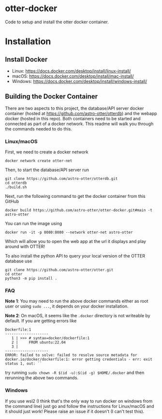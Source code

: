 # otter-docker
Code to setup and install the otter docker container.

# Installation
## Install Docker
* Linux: https://docs.docker.com/desktop/install/linux-install/
* macOS: https://docs.docker.com/desktop/install/mac-install/
* Windows: https://docs.docker.com/desktop/install/windows-install/

## Building the Docker Container
There are two aspects to this project, the database/API server docker container (hosted at https://github.com/astro-otter/otterdb)
and the webapp docker (hosted in this repo). Both containers need to be started and connected as part of a docker network.
This readme will walk you through the commands needed to do this.

### Linux/macOS
First, we need to create a docker network
```
docker network create otter-net
```

Then, to start the database/API server run
```
git clone https://github.com/astro-otter/otterdb.git
cd otterdb
./build.sh
```

Next, run the following command to get the docker container from this GitHub
```
docker build https://github.com/astro-otter/otter-docker.git#main -t astro-otter
```

You can run the image using
```
docker run -it -p 8080:8080 --network otter-net astro-otter
```
Which will allow you to open the web app at the url it displays and play around with OTTER!

To also install the python API to query your local version of the OTTER database use
```
git clone https://github.com/astro-otter/otter.git
cd otter
python3 -m pip install .
```

### FAQ

**Note 1**: You may need to run the above docker commands either as root user or using `sudo ...`, it depends on your
docker installation.

**Note 2**: On macOS, it seems like the `.docker` directory is not writeable by default. If you are getting errors like
```
Dockerfile:1
--------------------
   1 | >>> # syntax=docker/dockerfile:1
   2 |     FROM ubuntu:22.04
   3 |
--------------------
ERROR: failed to solve: failed to resolve source metadata for docker.io/docker/dockerfile:1: error getting credentials - err: exit status 1, out: ``
```
try running `sudo chown -R $(id -u):$(id -g) $HOME/.docker` and then rerunning the above two commands.

### Windows
If you use wsl2 (I think that's the only way to run docker on windows from the
command line) just go and follow the instructions for Linux/macOS and it should
just work! Please raise an issue if it doesn't (I can't test this).